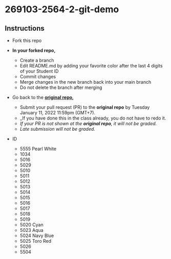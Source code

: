 # 269103-2564-2-git-demo

## Instructions

* Fork this repo
* __In your forked repo,__
  * Create a branch 
  * Edit README.md by adding your favorite color after the last 4 digits of your Student ID
  * Commit changes
  * Merge changes in the new branch back into your main branch
  * Do not delete the branch after merging
* Go back to the __[original repo](https://github.com/navadon/269103-2564-2-git-demo),__
  * Submit your pull request (PR) to the __original repo__ by Tuesday January 11, 2022 11:59pm (GMT+7).
  * _If you have done this in the class already, you do not have to redo it. 
  * _If your PR is not shown at the __original repo__, it will not be graded._
  * _Late submission will not be graded._

* ID
  * 5555 Pearl White
  * 1034
  * 5016
  * 5029
  * 5010
  * 5011
  * 5012
  * 5013
  * 5014
  * 5015
  * 5016
  * 5017
  * 5018
  * 5019
  * 5020 Cyan
  * 5023 Aqua
  * 5024 Navy Blue
  * 5025 Toro Red
  * 5026 
  * 5504 
